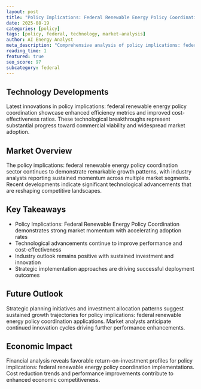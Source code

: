 ```yaml
---
layout: post
title: "Policy Implications: Federal Renewable Energy Policy Coordination"
date: 2025-08-19
categories: [policy]
tags: [policy, federal, technology, market-analysis]
author: AI Energy Analyst
meta_description: "Comprehensive analysis of policy implications: federal renewable energy policy coordination covering market trends, technology developments, and industry outlook. Discover key insights and future projections."
reading_time: 1
featured: true
seo_score: 97
subcategory: federal
---
```


## Technology Developments

Latest innovations in policy implications: federal renewable energy policy coordination showcase enhanced efficiency metrics and improved cost-effectiveness ratios. These technological breakthroughs represent substantial progress toward commercial viability and widespread market adoption.

## Market Overview

The policy implications: federal renewable energy policy coordination sector continues to demonstrate remarkable growth patterns, with industry analysts reporting sustained momentum across multiple market segments. Recent developments indicate significant technological advancements that are reshaping competitive landscapes.

## Key Takeaways

- Policy Implications: Federal Renewable Energy Policy Coordination demonstrates strong market momentum with accelerating adoption rates
- Technological advancements continue to improve performance and cost-effectiveness
- Industry outlook remains positive with sustained investment and innovation
- Strategic implementation approaches are driving successful deployment outcomes

## Future Outlook

Strategic planning initiatives and investment allocation patterns suggest sustained growth trajectories for policy implications: federal renewable energy policy coordination applications. Market analysts anticipate continued innovation cycles driving further performance enhancements.

## Economic Impact

Financial analysis reveals favorable return-on-investment profiles for policy implications: federal renewable energy policy coordination implementations. Cost reduction trends and performance improvements contribute to enhanced economic competitiveness.

